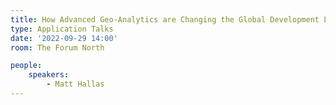 ```yaml
---
title: How Advanced Geo-Analytics are Changing the Global Development Landscape
type: Application Talks
date: '2022-09-29 14:00'
room: The Forum North

people:
    speakers:
        - Matt Hallas
---
```

